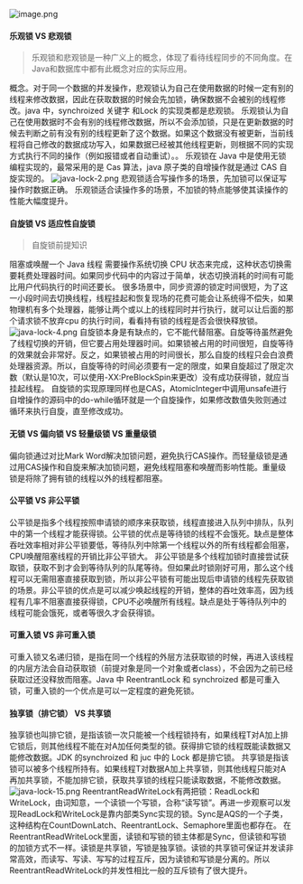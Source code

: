 ![image.png](https://cdn.nlark.com/yuque/0/2023/png/21492435/1689059904693-30339dd5-d7e6-40b0-9932-d041c88248e9.png#averageHue=%23fdfdfd&clientId=uff8bb567-d894-4&from=paste&height=1210&id=ue32811a8&originHeight=2420&originWidth=2746&originalType=binary&ratio=2&rotation=0&showTitle=false&size=1114948&status=done&style=none&taskId=udbe7a037-307f-414f-9ad0-e7f5ea1493a&title=&width=1373)
#### 乐观锁 VS 悲观锁
> 乐观锁和悲观锁是一种广义上的概念，体现了看待线程同步的不同角度。在Java和数据库中都有此概念对应的实际应用。

概念。对于同一个数据的并发操作，悲观锁认为自己在使用数据的时候一定有别的线程来修改数据，因此在获取数据的时候会先加锁，确保数据不会被别的线程修改。java 中，synchroized 关键字 和Lock 的实现类都是悲观锁。
乐观锁认为自己在使用数据时不会有别的线程修改数据，所以不会添加锁，只是在更新数据的时候去判断之前有没有别的线程更新了这个数据。如果这个数据没有被更新，当前线程将自己修改的数据成功写入，如果数据已经被其他线程更新，则根据不同的实现方式执行不同的操作（例如报错或者自动重试）。。
乐观锁在 Java 中是使用无锁编程实现的，最常采用的是 Cas 算法，java 原子类的自增操作就是通过 CAS 自旋实现的。
![java-lock-2.png](https://cdn.nlark.com/yuque/0/2023/png/21492435/1689127179224-71f6c031-ba26-4df3-932e-df5220ad2d96.png#averageHue=%23f6f3ee&clientId=ucafec178-de12-4&from=paste&height=731&id=u1318b495&originHeight=1462&originWidth=1898&originalType=binary&ratio=2&rotation=0&showTitle=false&size=104259&status=done&style=none&taskId=u28043df0-2071-4c16-ba6a-a42e48028a6&title=&width=949)
悲观锁适合写操作多的场景，先加锁可以保证写操作时数据正确。
乐观锁适合读操作多的场景，不加锁的特点能够使其读操作的性能大幅度提升。

#### 自旋锁 VS 适应性自旋锁
> 自旋锁前提知识

阻塞或唤醒一个 Java 线程 需要操作系统切换 CPU 状态来完成，这种状态切换需要耗费处理器时间。如果同步代码中的内容过于简单，状态切换消耗的时间有可能比用户代码执行的时间还要长。
很多场景中，同步资源的锁定时间很短，为了这一小段时间去切换线程，线程挂起和恢复现场的花费可能会让系统得不偿失，如果物理机有多个处理器，能够让两个或以上的线程同时并行执行，就可以让后面的那个请求锁不放弃cpu 的执行时间，看看持有锁的线程是否会很快释放锁。
![java-lock-4.png](https://cdn.nlark.com/yuque/0/2023/png/21492435/1689127860699-99d2bba6-6c6c-468d-9978-c3fa6a9852ab.png#averageHue=%23fcfcfc&clientId=ucafec178-de12-4&from=paste&height=638&id=uf778cb16&originHeight=1276&originWidth=1320&originalType=binary&ratio=2&rotation=0&showTitle=false&size=46569&status=done&style=none&taskId=u61989225-ed0c-4a2a-bc29-84df24bce27&title=&width=660)
自旋锁本身是有缺点的，它不能代替阻塞。自旋等待虽然避免了线程切换的开销，但它要占用处理器时间。如果锁被占用的时间很短，自旋等待的效果就会非常好。反之，如果锁被占用的时间很长，那么自旋的线程只会白浪费处理器资源。所以，自旋等待的时间必须要有一定的限度，如果自旋超过了限定次数（默认是10次，可以使用-XX:PreBlockSpin来更改）没有成功获得锁，就应当挂起线程。
自旋锁的实现原理同样也是CAS，AtomicInteger中调用unsafe进行自增操作的源码中的do-while循环就是一个自旋操作，如果修改数值失败则通过循环来执行自旋，直至修改成功。
#### 无锁 VS 偏向锁 VS 轻量级锁 VS 重量级锁
偏向锁通过对比Mark Word解决加锁问题，避免执行CAS操作。而轻量级锁是通过用CAS操作和自旋来解决加锁问题，避免线程阻塞和唤醒而影响性能。重量级锁是将除了拥有锁的线程以外的线程都阻塞。

#### 公平锁 VS 非公平锁
公平锁是指多个线程按照申请锁的顺序来获取锁，线程直接进入队列中排队，队列中的第一个线程才能获得锁。公平锁的优点是等待锁的线程不会饿死。缺点是整体吞吐效率相对非公平锁要低，等待队列中除第一个线程以外的所有线程都会阻塞，CPU唤醒阻塞线程的开销比非公平锁大。
非公平锁是多个线程加锁时直接尝试获取锁，获取不到才会到等待队列的队尾等待。但如果此时锁刚好可用，那么这个线程可以无需阻塞直接获取到锁，所以非公平锁有可能出现后申请锁的线程先获取锁的场景。非公平锁的优点是可以减少唤起线程的开销，整体的吞吐效率高，因为线程有几率不阻塞直接获得锁，CPU不必唤醒所有线程。缺点是处于等待队列中的线程可能会饿死，或者等很久才会获得锁。


#### 可重入锁 VS 非可重入锁
可重入锁又名递归锁，是指在同一个线程的外层方法获取锁的时候，再进入该线程的内层方法会自动获取锁（前提对象是同一个对象或者class），不会因为之前已经获取过还没释放而阻塞。Java 中 ReentrantLock 和 synchroized 都是可重入锁，可重入锁的一个优点是可以一定程度的避免死锁。
#### 独享锁（排它锁） VS 共享锁
独享锁也叫排它锁，是指该锁一次只能被一个线程锁持有，如果线程T对A加上排它锁后，则其他线程不能在对A加任何类型的锁。获得排它锁的线程既能读数据又能修改数据。JDK 的synchroized 和 juc 中的 Lock 都是排它锁。
共享锁是指该锁可以被多个线程所持有。如果线程T对数据A加上共享锁，则其他线程只能对A再加共享锁，不能加排它锁，获取共享锁的线程只能读取数据，不能修改数据。
![java-lock-15.png](https://cdn.nlark.com/yuque/0/2023/png/21492435/1689128987920-aca16380-08ef-448c-8841-3275fe0d8ffb.png#averageHue=%23fdfcfc&clientId=ucafec178-de12-4&from=paste&height=538&id=ue5d5827e&originHeight=1076&originWidth=1850&originalType=binary&ratio=2&rotation=0&showTitle=false&size=145556&status=done&style=none&taskId=u63af72f2-ba0a-4b48-bf93-f31ba54e356&title=&width=925)
ReentrantReadWriteLock有两把锁：ReadLock和WriteLock，由词知意，一个读锁一个写锁，合称“读写锁”。再进一步观察可以发现ReadLock和WriteLock是靠内部类Sync实现的锁。Sync是AQS的一个子类，这种结构在CountDownLatch、ReentrantLock、Semaphore里面也都存在。
在ReentrantReadWriteLock里面，读锁和写锁的锁主体都是Sync，但读锁和写锁的加锁方式不一样。读锁是共享锁，写锁是独享锁。读锁的共享锁可保证并发读非常高效，而读写、写读、写写的过程互斥，因为读锁和写锁是分离的。所以ReentrantReadWriteLock的并发性相比一般的互斥锁有了很大提升。


